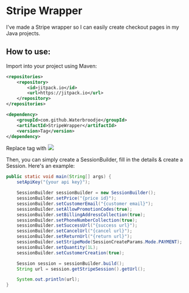 # Stripe Wrapper
I've made a Stripe wrapper so I can easily create checkout pages in my Java projects.
## How to use:
Import into your project using Maven:
```xml
<repositories>
    <repository>
	    <id>jitpack.io</id>
        <url>https://jitpack.io</url>
    </repository>
</repositories>

<dependency>
    <groupId>com.github.Waterbroodje</groupId>
    <artifactId>StripeWrapper</artifactId>
    <version>Tag</version>
</dependency>
```
Replace tag with [![](https://jitpack.io/v/Waterbroodje/StripeWrapper.svg)](https://jitpack.io/#Waterbroodje/StripeWrapper)

Then, you can simply create a SessionBuilder, fill in the details & create a Session. Here's an example:
```java
public static void main(String[] args) {
    setApiKey("{your api key}");

    SessionBuilder sessionBuilder = new SessionBuilder();
    sessionBuilder.setPrice("{price id}");
    sessionBuilder.setCustomerEmail("{customer email}");
    sessionBuilder.setAllowPromotionCodes(true);
    sessionBuilder.setBillingAddressCollection(true);
    sessionBuilder.setPhoneNumberCollection(true);
    sessionBuilder.setSuccessUrl("{success url}");
    sessionBuilder.setCancelUrl("{cancel url}");
    sessionBuilder.setReturnUrl("{return url}");
    sessionBuilder.setStripeMode(SessionCreateParams.Mode.PAYMENT);
    sessionBuilder.setQuantity(1L);
    sessionBuilder.setCustomerCreation(true);

    Session session = sessionBuilder.build();
    String url = session.getStripeSession().getUrl();

    System.out.println(url);
}
```

